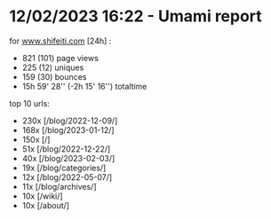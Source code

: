 # 12/02/2023 16:22 - Umami report
for www.shifeiti.com [24h] :

 - 821 (101) page views
 - 225 (12) uniques
 - 159 (30) bounces
 - 15h 59' 28'' (-2h 15' 16'') totaltime


top 10 urls:
 - 230x [/blog/2022-12-09/]
 - 168x [/blog/2023-01-12/]
 - 150x [/]
 - 51x [/blog/2022-12-22/]
 - 40x [/blog/2023-02-03/]
 - 19x [/blog/categories/]
 - 12x [/blog/2022-05-07/]
 - 11x [/blog/archives/]
 - 10x [/wiki/]
 - 10x [/about/]


